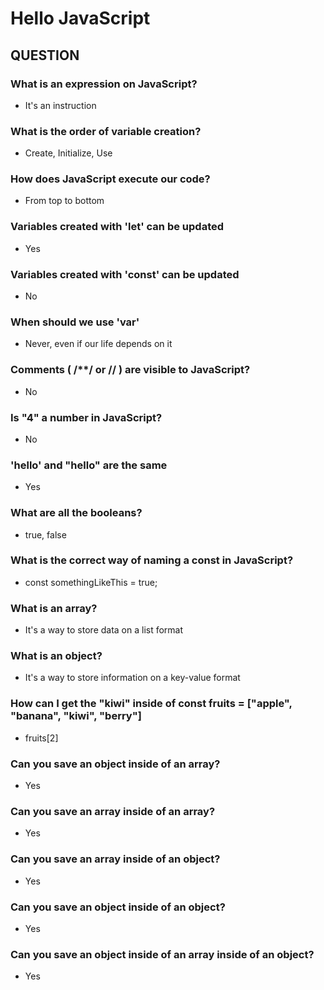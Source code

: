 # Hello JavaScript

## QUESTION

### What is an expression on JavaScript?

- It's an instruction

### What is the order of variable creation?

- Create, Initialize, Use

### How does JavaScript execute our code?

- From top to bottom

### Variables created with 'let' can be updated

- Yes

### Variables created with 'const' can be updated

- No

### When should we use 'var'

- Never, even if our life depends on it

### Comments ( /**/ or // ) are visible to JavaScript?

- No

### Is "4" a number in JavaScript?

- No

### 'hello' and "hello" are the same

- Yes

### What are all the booleans?

- true, false

### What is the correct way of naming a const in JavaScript?

- const somethingLikeThis = true;

### What is an array?

- It's a way to store data on a list format

### What is an object?

- It's a way to store information on a key-value format

### How can I get the "kiwi" inside of const fruits = ["apple", "banana", "kiwi", "berry"]

- fruits[2]

### Can you save an object inside of an array?

- Yes

### Can you save an array inside of an array?

- Yes

### Can you save an array inside of an object?

- Yes

### Can you save an object inside of an object?

- Yes

### Can you save an object inside of an array inside of an object?

- Yes